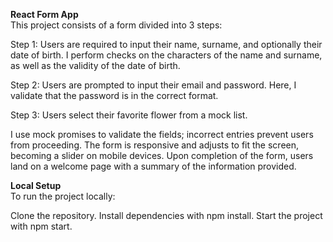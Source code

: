 <b> React Form App</b> </br>
This project consists of a form divided into 3 steps:

Step 1: Users are required to input their name, surname, and optionally their date of birth. I perform checks on the characters of the name and surname, as well as the validity of the date of birth.

Step 2: Users are prompted to input their email and password. Here, I validate that the password is in the correct format.

Step 3: Users select their favorite flower from a mock list.

I use mock promises to validate the fields; incorrect entries prevent users from proceeding. The form is responsive and adjusts to fit the screen, becoming a slider on mobile devices. Upon completion of the form, users land on a welcome page with a summary of the information provided.

<b> Local Setup </b> </br>
To run the project locally:

Clone the repository.
Install dependencies with npm install.
Start the project with npm start.
